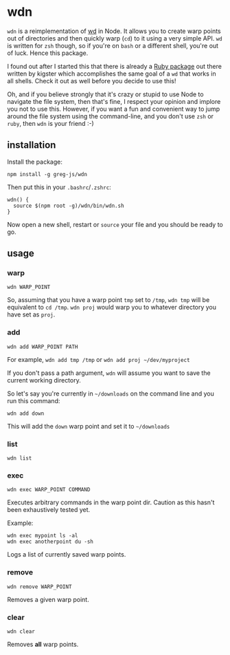 # wdn

`wdn` is a reimplementation of [wd](https://github.com/mfaerevaag/wd) in Node. It allows you to create warp points out of directories and then quickly warp (`cd`) to it using a very simple API. `wd` is written for `zsh` though, so if you're on `bash` or a different shell, you're out of luck. Hence this package.

I found out after I started this that there is already a [Ruby package](https://github.com/kigster/warp-dir) out there written by kigster which accomplishes the same goal of a `wd` that works in all shells. Check it out as well before you decide to use this!

Oh, and if you believe strongly that it's crazy or stupid to use Node to navigate the file system, then that's fine, I respect your opinion and implore you not to use this. However, if you want a fun and convenient way to jump around the file system using the command-line, and you don't use `zsh` or `ruby`, then `wdn` is your friend :-)

## installation

Install the package:

```
npm install -g greg-js/wdn
```

Then put this in your `.bashrc`/`.zshrc`:

```
wdn() {
  source $(npm root -g)/wdn/bin/wdn.sh
}
```

Now open a new shell, restart or `source` your file and you should be ready to go.

## usage

### warp

```
wdn WARP_POINT
```

So, assuming that you have a warp point `tmp` set to `/tmp`, `wdn tmp` will be equivalent to `cd /tmp`. `wdn proj` would warp you to whatever directory you have set as `proj`.

### add

```
wdn add WARP_POINT PATH
```

For example, `wdn add tmp /tmp` or `wdn add proj ~/dev/myproject`

If you don't pass a path argument, `wdn` will assume you want to save the current working directory.

So let's say you're currently in `~/downloads` on the command line and you run this command:

```
wdn add down
```

This will add the `down` warp point and set it to `~/downloads`

### list

```
wdn list
```

### exec

```
wdn exec WARP_POINT COMMAND
```

Executes arbitrary commands in the warp point dir. Caution as this hasn't been exhaustively tested yet.

Example:

```
wdn exec mypoint ls -al
wdn exec anotherpoint du -sh
```

Logs a list of currently saved warp points.

### remove

```
wdn remove WARP_POINT
```

Removes a given warp point.

### clear

```
wdn clear
```

Removes **all** warp points.
